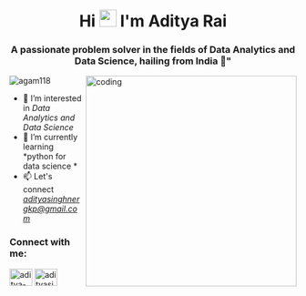 <h1 align="center">Hi <img src="https://media.giphy.com/media/hvRJCLFzcasrR4ia7z/giphy.gif" width="30"> I'm Aditya Rai </h1>
<h3 align="center">A passionate problem solver in the fields of Data Analytics and Data Science, hailing from India 🚀"</h3>

<img align="right" alt="coding" width="370" src="https://user-images.githubusercontent.com/55389276/140866485-8fb1c876-9a8f-4d6a-98dc-08c4981eaf70.gif">

<p align="left"> <img src="https://komarev.com/ghpvc/?username=Adityarai300adi&label=Profile%20views&color=0e75b6&style=flat" alt="agam118" /> </p>

- 👀 I’m interested in *Data Analytics and Data Science*
- 🌱 I’m currently learning *python for data science *
- 📫 Let's connect *adityasinghnergkp@gmail.com*

<h3 align="left">Connect with me:</h3>
<p align="left">
<a href="https://www.linkedin.com/in/aditya-rai-b87084296/" target="blank"><img align="center" src="https://raw.githubusercontent.com/rahuldkjain/github-profile-readme-generator/master/src/images/icons/Social/linked-in-alt.svg" alt="aditya-singh-b87084296" height="30" width="40" /></a>
<a href="https://leetcode.com/submissions/#/1" target="blank"><img align="center" src="https://raw.githubusercontent.com/rahuldkjain/github-profile-readme-generator/master/src/images/icons/Social/hackerrank.svg" alt="adityasinghnerg1" height="30" width="40" /></a>
</p>
<!---
Agam118/Agam118 is a ✨ special ✨ repository because its README.md (this file) appears on your GitHub profile.
You can click the Preview link to take a look at your changes.
--->
